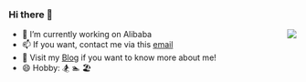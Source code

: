 ### Hi there 👋

<img align="right" src="https://github-readme-stats.vercel.app/api?username=taobowen&show_icons=true&icon_color=CE1D2D&text_color=718096&bg_color=ffffff&hide_title=true" />

- 💼 I’m currently working on Alibaba
- 📫 If you want, contact me via this [email](taobowen19990315@gmail.com)
- 🔗 Visit my [Blog](http://taobowen.cn/) if you want to know more about me!
- 😄 Hobby: 🏂 🏊 🏖️
